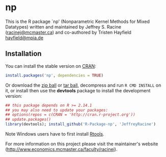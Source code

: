 # np

This is the R package `np' (Nonparametric Kernel Methods for Mixed Datatypes) written and maintained by Jeffrey S. Racine (racinej@mcmaster.ca) and co-authored by Tristen Hayfield <hayfield@mpia.de>

## Installation

You can install the stable version on [CRAN](http://cran.r-project.org/package=np):

```r
install.packages('np', dependencies = TRUE)
```

Or download the [zip ball](https://github.com/JeffreyRacine/R-Package-np/zipball/master) or [tar ball](https://github.com/JeffreyRacine/R-Package-np/tarball/master), decompress and run `R CMD INSTALL` on it, or install then use the **devtools** package to install the development version:

```r
## this package depends on R >= 2.14.1
## you may also need to update your packages: 
## options(repos = c(CRAN = 'http://cran.r-project.org'))
## update.packages()
library(devtools); install_github('R-Package-np', 'JeffreyRacine')
```

Note Windows users have to first install [Rtools](http://www.murdoch-sutherland.com/Rtools/).

For more information on this project please visit the maintainer's website (http://www.economics.mcmaster.ca/faculty/racinej).

